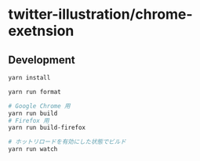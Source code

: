 # twitter-illustration/chrome-exetnsion

## Development

```bash
yarn install

yarn run format

# Google Chrome 用
yarn run build
# Firefox 用
yarn run build-firefox

# ホットリロードを有効にした状態でビルド
yarn run watch

```
